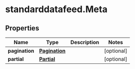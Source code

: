 # standarddatafeed.Meta

## Properties

Name | Type | Description | Notes
------------ | ------------- | ------------- | -------------
**pagination** | [**Pagination**](Pagination.md) |  | [optional] 
**partial** | [**Partial**](Partial.md) |  | [optional] 


